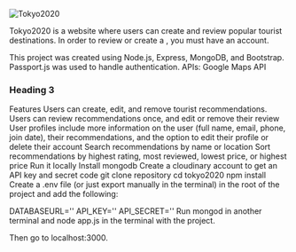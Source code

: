 ![Tokyo2020](https://user-images.githubusercontent.com/50726914/172626430-84017112-6663-4a3e-8049-4ab9463082a3.png)

Tokyo2020 is a website where users can create and review popular tourist destinations. In order to review or create a , you must have an account. 

This project was created using Node.js, Express, MongoDB, and Bootstrap. Passport.js was used to handle authentication.
APIs: Google Maps API

### Heading 3 ###
Features
Users can create, edit, and remove tourist recommendations.
Users can review recommendations once, and edit or remove their review
User profiles include more information on the user (full name, email, phone, join date), their recommendations, and the option to edit their profile or delete their account
Search recommendations by name or location
Sort recommendations by highest rating, most reviewed, lowest price, or highest price
Run it locally
Install mongodb
Create a cloudinary account to get an API key and secret code
git clone repository
cd tokyo2020
npm install
Create a .env file (or just export manually in the terminal) in the root of the project and add the following:

DATABASEURL='<url>'
API_KEY=''<key>
API_SECRET='<secret>'
Run mongod in another terminal and node app.js in the terminal with the project.

Then go to localhost:3000.


